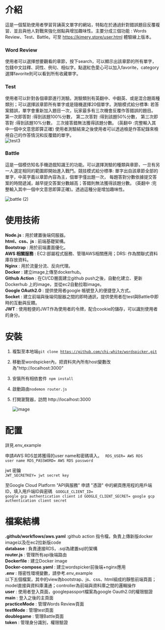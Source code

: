 介紹
===
這是一個幫助使用者學習背誦英文單字的網站，特點在於通過針對錯誤題目反覆複習、並且與他人對戰來強化弱點與增加趣味性。主要分成三個功能 : Words Review、Test、Battle。可至 https://kimery.store/user.html 體驗線上版本。

### Word Review
使用者可以選擇想要觀看的章節，按下search，可以顯示出該章節的所有單字，包錢中文註釋、詞性、例句、相似字。點選紅色愛心可以加入favorite，category選擇favorite則可以看到所有收藏單字。


### Test
使用者可以針對各個章節進行測驗。測驗類別有英翻中、中翻英、或是混合題兩種類別；可以選擇該章節所有單字或是隨機選擇20個單字。測驗模式給分標準:
若答案錯誤，單字會重新加入題目一次，玩家最多有三次機會反覆作答錯誤的題目。
第一次即答對 :得到該題100%分數，
第二次答對 :得到該題50%分數，
第三次即答對 :得到該題10%分數，
三次接答錯無法獲得該題分數。
(英翻中 :完整輸入其中一個中文意思即算正確)
使用者測驗結束之後使用者可以透過檢是作答紀錄來檢視自己的作答情況和反覆錯的單字。  
![test3](https://github.com/user-attachments/assets/881de3ca-c9bb-4566-966f-1716ed4c134d)



### Battle
這是一個模仿知名手機遊戲知識王的功能。可以選擇測驗的種類與章節，一旦有另一人選定相同的範圍即開始進入戰鬥。競技模式給分標準:
單字出自該章節全部的單字，中英字義以章節內容為主，個單字僅出題一次，
每題答對分數依據提交答案的時間遞減，越早提交答案分數越高；答錯則無法獲得該題分數。
(英翻中 :完整輸入其中一個中文意思即算正確)。透過這種分是增加趣味性。  

    
![battle (2)](https://github.com/user-attachments/assets/e9d46e45-91f3-4793-ad7c-700f1577baad)



使用技術
===
**Node.js** : 用於建置後端伺服器。   
**html、css、js** : 前端基礎架構。  
**Bootstrap** : 用於前端畫面優化。  
**AWS 相關服務** : EC2:部屬程式服務、管理AWS相關應用；DRS: 作為關聯式資料庫存放資料。    
**Nginx** : 用於流量分流、反向代理。    
**Docker** : 建立image上傳至dockerhub。    
**Github Action** : 在CI/CD層面建立github push之後，自動化建立、更新Dockerhub 上的image，並從ec2自動拉取image。  
**Google OAuth2.0** : 提供使用者google 帳號登入的便捷登入方式。  
**Socket** : 建立前端與後端伺服器之間的即時通訊，提供使用者在test與Battle中即時的互動與反饋。  
**JWT** : 使用輕便的JWT作為使用者的令牌，配合cookie的儲存，可以識別使用者的身分。  

安裝
===  
1. 複製至本地端<code>git clone https://github.com/chi-white/wordspicker.git</code>    
2. 移動至wordspicker內，把資料夾內所有host變數改為"http://localhost:3000"  
3. 安裝所有相依套件<code> npm install </code>  
4. 啟動路由<code>nodemon router.js</code>
5. 打開瀏覽器，訪問 http://localhost:3000

   ![image](https://github.com/user-attachments/assets/43fd902f-de45-4dd0-b44e-2e581c994cf3)


配置
===
詳見.env_example    

申請AWS RDS並將獲得的user name和密碼填入。
<code>
RDS_USER= AWS RDS user name
RDS_PASSWORD= AWS RDS password
</code>  

jwt 密鑰  
<code>JWT_SECRETKEY= jwt secret key</code>  

至Google Cloud Platform "API與服務" 申請 "憑證" 中的網頁應用程的用戶端ID，填入用戶端ID與密碼
<code>
GOOGLE_CLIENT_ID= google gcp authentication client id
GOOGLE_CLIENT_SECRET= google gcp authentication client secret
</code>  

檔案結構
===
**.github/workflows/aws.yaml** :github action 指令檔，負責上傳新版docker image以及在ec2拉新版code  
**database** : 負責連接RDS，.sql為建置sql的架構  
**router.js** : 管理所有api後端路由  
**Dockerfile** : 建立Docker image  
**Docker-compose.yaml** : 建立wordspicker前後端+nginx應用  
**.env** : 隱密性環境變數，請參考.env_example  
以下五個檔案，其中的view為bootstrap、js、css、html組成的靜態前端頁面；model直接與資料庫溝通；controller為前端與資料庫之間的邏輯操作  
**user** : 使用者登入頁面，googlepassport檔案為google Oauth2.0的權限驗證  
**main** : 登入之後的主頁面   
**practiceMode** : 管理Words Review頁面   
**testMode** : 管理test頁面  
**doublegame** : 管理Battle頁面  
**token** : 管理身分識別，權限驗證









